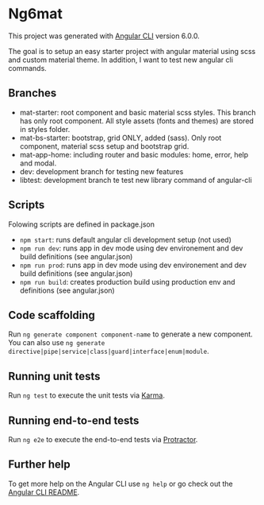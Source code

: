 # Ng6mat

This project was generated with [Angular CLI](https://github.com/angular/angular-cli) version 6.0.0.

The goal is to setup an easy starter project with angular material using scss and custom material theme. In addition, I want to test new angular cli commands.

## Branches

- mat-starter: root component and basic material scss styles. This branch has only root component. All style assets (fonts and themes) are stored in styles folder.
- mat-bs-starter: bootstrap, grid ONLY, added (sass). Only root component, material scss setup and bootstrap grid.
- mat-app-home: including router and basic modules: home, error, help and modal.
- dev: development branch for testing new features
- libtest: development branch te test new library command of angular-cli

## Scripts

Folowing scripts are defined in package.json

- `npm start`: runs default angular cli development setup (not used)
- `npm run dev`: runs app in dev mode using dev environement and dev build definitions (see angular.json)
- `npm run prod`: runs app in dev mode using dev environement and dev build definitions (see angular.json)
- `npm run build`: creates production build using production env and  definitions (see angular.json)

## Code scaffolding

Run `ng generate component component-name` to generate a new component. You can also use `ng generate directive|pipe|service|class|guard|interface|enum|module`.

## Running unit tests

Run `ng test` to execute the unit tests via [Karma](https://karma-runner.github.io).

## Running end-to-end tests

Run `ng e2e` to execute the end-to-end tests via [Protractor](http://www.protractortest.org/).

## Further help

To get more help on the Angular CLI use `ng help` or go check out the [Angular CLI README](https://github.com/angular/angular-cli/blob/master/README.md).
